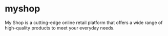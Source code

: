 # myshop
My Shop is a cutting-edge online retail platform that offers a wide range of high-quality products to meet your everyday needs.
